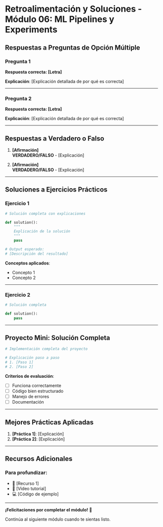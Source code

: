 # Retroalimentación y Soluciones - Módulo 06: ML Pipelines y Experiments

## Respuestas a Preguntas de Opción Múltiple

### Pregunta 1
**Respuesta correcta: [Letra]**

**Explicación**: [Explicación detallada de por qué es correcta]

---

### Pregunta 2
**Respuesta correcta: [Letra]**

**Explicación**: [Explicación detallada de por qué es correcta]

---

## Respuestas a Verdadero o Falso

1. **[Afirmación]**  
   **VERDADERO/FALSO** - [Explicación]

2. **[Afirmación]**  
   **VERDADERO/FALSO** - [Explicación]

---

## Soluciones a Ejercicios Prácticos

### Ejercicio 1

```python
# Solución completa con explicaciones

def solution():
    """
    Explicación de la solución
    """
    pass

# Output esperado:
# [Descripción del resultado]
```

**Conceptos aplicados**:
- Concepto 1
- Concepto 2

---

### Ejercicio 2

```python
# Solución completa

def solution():
    pass
```

---

## Proyecto Mini: Solución Completa

```python
# Implementación completa del proyecto

# Explicación paso a paso
# 1. [Paso 1]
# 2. [Paso 2]
```

**Criterios de evaluación**:
- [ ] Funciona correctamente
- [ ] Código bien estructurado
- [ ] Manejo de errores
- [ ] Documentación

---

## Mejores Prácticas Aplicadas

1. **[Práctica 1]**: [Explicación]
2. **[Práctica 2]**: [Explicación]

---

## Recursos Adicionales

### Para profundizar:
- 📖 [Recurso 1]
- 🎥 [Video tutorial]
- 💻 [Código de ejemplo]

---

**¡Felicitaciones por completar el módulo!** 🎉

Continúa al siguiente módulo cuando te sientas listo.
